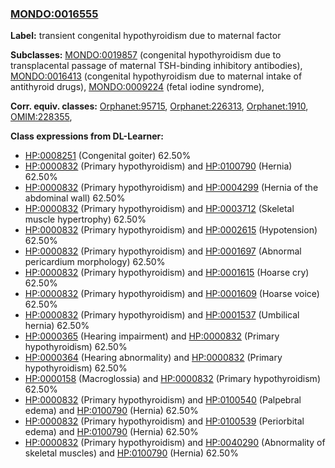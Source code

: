 
### [MONDO:0016555](http://purl.obolibrary.org/obo/MONDO_0016555)
**Label:** transient congenital hypothyroidism due to maternal factor

**Subclasses:** [MONDO:0019857](http://purl.obolibrary.org/obo/MONDO_0019857) (congenital hypothyroidism due to transplacental passage of maternal TSH-binding inhibitory antibodies), [MONDO:0016413](http://purl.obolibrary.org/obo/MONDO_0016413) (congenital hypothyroidism due to maternal intake of antithyroid drugs), [MONDO:0009224](http://purl.obolibrary.org/obo/MONDO_0009224) (fetal iodine syndrome), 

**Corr. equiv. classes:** [Orphanet:95715](http://www.orpha.net/ORDO/Orphanet_95715), [Orphanet:226313](http://www.orpha.net/ORDO/Orphanet_226313), [Orphanet:1910](http://www.orpha.net/ORDO/Orphanet_1910), [OMIM:228355](http://purl.obolibrary.org/obo/OMIM_228355), 

**Class expressions from DL-Learner:**

- [HP:0008251](http://purl.obolibrary.org/obo/HP_0008251) (Congenital goiter) 62.50%
- [HP:0000832](http://purl.obolibrary.org/obo/HP_0000832) (Primary hypothyroidism) and [HP:0100790](http://purl.obolibrary.org/obo/HP_0100790) (Hernia) 62.50%
- [HP:0000832](http://purl.obolibrary.org/obo/HP_0000832) (Primary hypothyroidism) and [HP:0004299](http://purl.obolibrary.org/obo/HP_0004299) (Hernia of the abdominal wall) 62.50%
- [HP:0000832](http://purl.obolibrary.org/obo/HP_0000832) (Primary hypothyroidism) and [HP:0003712](http://purl.obolibrary.org/obo/HP_0003712) (Skeletal muscle hypertrophy) 62.50%
- [HP:0000832](http://purl.obolibrary.org/obo/HP_0000832) (Primary hypothyroidism) and [HP:0002615](http://purl.obolibrary.org/obo/HP_0002615) (Hypotension) 62.50%
- [HP:0000832](http://purl.obolibrary.org/obo/HP_0000832) (Primary hypothyroidism) and [HP:0001697](http://purl.obolibrary.org/obo/HP_0001697) (Abnormal pericardium morphology) 62.50%
- [HP:0000832](http://purl.obolibrary.org/obo/HP_0000832) (Primary hypothyroidism) and [HP:0001615](http://purl.obolibrary.org/obo/HP_0001615) (Hoarse cry) 62.50%
- [HP:0000832](http://purl.obolibrary.org/obo/HP_0000832) (Primary hypothyroidism) and [HP:0001609](http://purl.obolibrary.org/obo/HP_0001609) (Hoarse voice) 62.50%
- [HP:0000832](http://purl.obolibrary.org/obo/HP_0000832) (Primary hypothyroidism) and [HP:0001537](http://purl.obolibrary.org/obo/HP_0001537) (Umbilical hernia) 62.50%
- [HP:0000365](http://purl.obolibrary.org/obo/HP_0000365) (Hearing impairment) and [HP:0000832](http://purl.obolibrary.org/obo/HP_0000832) (Primary hypothyroidism) 62.50%
- [HP:0000364](http://purl.obolibrary.org/obo/HP_0000364) (Hearing abnormality) and [HP:0000832](http://purl.obolibrary.org/obo/HP_0000832) (Primary hypothyroidism) 62.50%
- [HP:0000158](http://purl.obolibrary.org/obo/HP_0000158) (Macroglossia) and [HP:0000832](http://purl.obolibrary.org/obo/HP_0000832) (Primary hypothyroidism) 62.50%
- [HP:0000832](http://purl.obolibrary.org/obo/HP_0000832) (Primary hypothyroidism) and [HP:0100540](http://purl.obolibrary.org/obo/HP_0100540) (Palpebral edema) and [HP:0100790](http://purl.obolibrary.org/obo/HP_0100790) (Hernia) 62.50%
- [HP:0000832](http://purl.obolibrary.org/obo/HP_0000832) (Primary hypothyroidism) and [HP:0100539](http://purl.obolibrary.org/obo/HP_0100539) (Periorbital edema) and [HP:0100790](http://purl.obolibrary.org/obo/HP_0100790) (Hernia) 62.50%
- [HP:0000832](http://purl.obolibrary.org/obo/HP_0000832) (Primary hypothyroidism) and [HP:0040290](http://purl.obolibrary.org/obo/HP_0040290) (Abnormality of skeletal muscles) and [HP:0100790](http://purl.obolibrary.org/obo/HP_0100790) (Hernia) 62.50%



